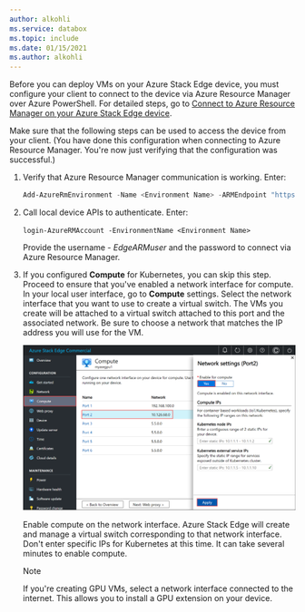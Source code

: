 ```yaml
---
author: alkohli
ms.service: databox  
ms.topic: include
ms.date: 01/15/2021
ms.author: alkohli
---
```


Before you can deploy VMs on your Azure Stack Edge device, you must configure your client to connect to the device via Azure Resource Manager over Azure PowerShell. For detailed steps, go to [Connect to Azure Resource Manager on your Azure Stack Edge device](../articles/databox-online/azure-stack-edge-j-series-connect-resource-manager.md).

Make sure that the following steps can be used to access the device from your client. (You have done this configuration when connecting to Azure Resource Manager. You're now just verifying that the configuration was successful.) 

1. Verify that Azure Resource Manager communication is working. Enter:     

    ```powershell
    Add-AzureRmEnvironment -Name <Environment Name> -ARMEndpoint "https://management.<appliance name>.<DNSDomain>"
    ```

1. Call local device APIs to authenticate. Enter: 

    `login-AzureRMAccount -EnvironmentName <Environment Name>`

    Provide the username - *EdgeARMuser* and the password to connect via Azure Resource Manager.

1. If you configured **Compute** for Kubernetes, you can skip this step. Proceed to ensure that you've enabled a network interface for compute. In your local user interface, go to **Compute** settings. Select the network interface that you want to use to create a virtual switch. The VMs you create will be attached to a virtual switch attached to this port and the associated network. Be sure to choose a network that matches the IP address you will use for the VM.  

    ![Screenshot that shows how to enable compute settings.](../articles/databox-online/media/azure-stack-edge-gpu-deploy-virtual-machine-templates/enable-compute-setting.png)

    Enable compute on the network interface. Azure Stack Edge will create and manage a virtual switch corresponding to that network interface. Don't enter specific IPs for Kubernetes at this time. It can take several minutes to enable compute.

    > [!NOTE]
    > If you're creating GPU VMs, select a network interface connected to the internet. This allows you to install a GPU extension on your device.


